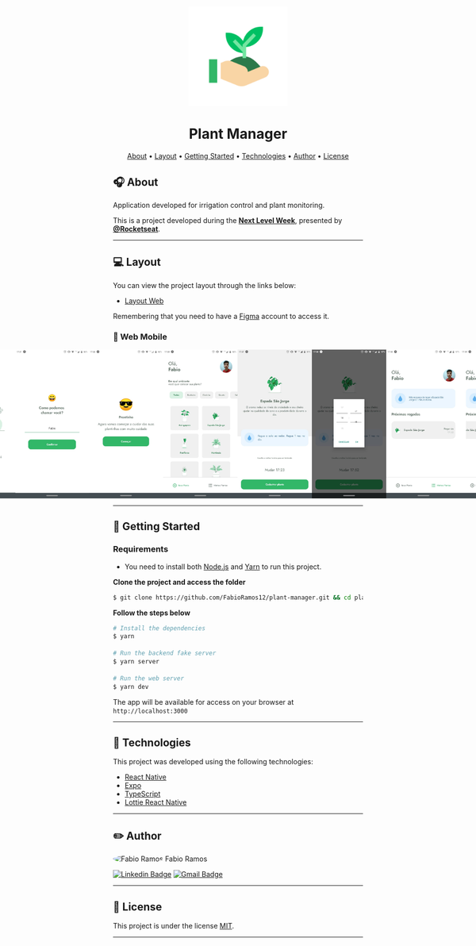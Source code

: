<h1 align="center">    
    <img align="center" alt="Icon" title="#Icon" src=".github/icon.png" width="200px" height="200px"/>
    <h1 align="center">    
      <span align="center">Plant Manager</span>
    </h1>
</h1>


<p align="center">
    <a href="#headphones-about">About</a> •
    <a href="#computer-layout">Layout</a> •
    <a href="#rocket-getting-started">Getting Started</a> • 
    <a href="#microscope-technologies">Technologies</a> • 
    <a href="#pencil2-author">Author</a> • 
    <a href="#pencil-license">License</a>
</p>

## :headphones: About

Application developed for irrigation control and plant monitoring.

This is a project developed during the **[Next Level Week](https://nextlevelweek.com/)**, presented by **[@Rocketseat](https://github.com/Rocketseat)**.

---

## :computer: Layout

You can view the project layout through the links below:

- [Layout Web](https://www.figma.com/file/IhQRtrOZdu3TrvkPYREzOy/PlantManager) 

Remembering that you need to have a [Figma](http://figma.com/) account to access it.

### :iphone: Web Mobile

<p align="center" style="display: flex; align-items: flex-start; justify-content: center;">
  <img alt="Plant-manager" title="#Plant-manager" src=".github/web-mobile-layout-1.jpeg" width="150px" height="300px">
  <img alt="Plant-manager" title="#Plant-manager" src=".github/web-mobile-layout-2.jpeg" width="150px" height="300px">
  <img alt="Plant-manager" title="#Plant-manager" src=".github/web-mobile-layout-3.jpeg" width="150px" height="300px">
  <img alt="Plant-manager" title="#Plant-manager" src=".github/web-mobile-layout-4.jpeg" width="150px" height="300px">
  <img alt="Plant-manager" title="#Plant-manager" src=".github/web-mobile-layout-5.jpeg" width="150px" height="300px">
  <img alt="Plant-manager" title="#Plant-manager" src=".github/web-mobile-layout-6.jpeg" width="150px" height="300px">
  <img alt="Plant-manager" title="#Plant-manager" src=".github/web-mobile-layout-7.jpg" width="150px" height="300px">
  <img alt="Plant-manager" title="#Plant-manager" src=".github/web-mobile-layout-8.jpg" width="150px" height="300px">
</p>

---

## :rocket: Getting Started

### Requirements

- You need to install both [Node.js](https://nodejs.org/en/download/) and [Yarn](https://yarnpkg.com/) to run this project.

**Clone the project and access the folder**

```bash
$ git clone https://github.com/FabioRamos12/plant-manager.git && cd plant-manager
```

**Follow the steps below**

```bash
# Install the dependencies
$ yarn

# Run the backend fake server
$ yarn server

# Run the web server
$ yarn dev
```

The app will be available for access on your browser at `http://localhost:3000`

---

## :microscope: Technologies

This project was developed using the following technologies:

- [React Native](https://reactnative.dev/)
- [Expo](https://expo.io/)
- [TypeScript](https://www.typescriptlang.org/)
- [Lottie React Native](https://docs.expo.io/versions/latest/sdk/lottie/)

---

## :pencil2: Author

 <img style="border-radius: 50%;" src="https://avatars.githubusercontent.com/u/34969286?s=400&u=15eb378fc8be34ee27c691a916634fe9a7a999a0&v=4" width="100px;" alt="Fabio Ramos"/>
 <span>Fabio Ramos</span>

[![Linkedin Badge](https://img.shields.io/badge/-FabioRamos-blue?style=flat-square&logo=Linkedin&logoColor=white&link=https://www.linkedin.com/in/fabioalvesramos/)](https://www.linkedin.com/in/fabioalvesramos/) 
[![Gmail Badge](https://img.shields.io/badge/-fabioalvesramos12@gmail.com-c14438?style=flat-square&logo=Gmail&logoColor=white&link=mailto:fabioalvesramos12@gmail.com)](mailto:fabioalvesramos12@gmail.com)

---

## :pencil: License

This project is under the license [MIT](./LICENSE).

---